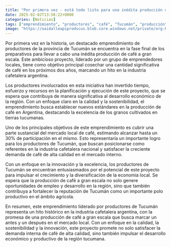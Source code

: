 ```yaml
---
title: "Por primera vez - está todo listo para una inédita producción de café argentino a gran escala"
date: 2025-02-02T13:58:22+0000
categories: [Noticias]
tags: ["emprendimiento", "productores", "café", "Tucumán", "producción", "calidad", "sostenibilidad."]
image: "https://oaidalleapiprodscus.blob.core.windows.net/private/org-HKmKxpuNw3Y88lm4EBrIPq0n/user-ZwiCXOggLL8ZNNKE2g7rXFmV/img-lranTNHn9NpqMKsurV3KRrsf.png?st=2025-02-02T12%3A58%3A22Z&se=2025-02-02T14%3A58%3A22Z&sp=r&sv=2024-08-04&sr=b&rscd=inline&rsct=image/png&skoid=d505667d-d6c1-4a0a-bac7-5c84a87759f8&sktid=a48cca56-e6da-484e-a814-9c849652bcb3&skt=2025-02-02T00%3A27%3A37Z&ske=2025-02-03T00%3A27%3A37Z&sks=b&skv=2024-08-04&sig=6HYAl63JreQUf5EJ8Dp1W14oEihPrVb%2BQO4xItNqoMA%3D"
---
```


Por primera vez en la historia, un destacado emprendimiento de productores de la provincia de Tucumán se encuentra en la fase final de los preparativos para llevar a cabo una inédita producción de café a gran escala. Este ambicioso proyecto, liderado por un grupo de emprendedores locales, tiene como objetivo principal cosechar una cantidad significativa de café en los próximos dos años, marcando un hito en la industria cafetalera argentina.

Los productores involucrados en esta iniciativa han invertido tiempo, esfuerzo y recursos en la planificación y ejecución de este proyecto, que se espera que contribuya de manera significativa al desarrollo económico de la región. Con un enfoque claro en la calidad y la sostenibilidad, el emprendimiento busca establecer nuevos estándares en la producción de café en Argentina, destacando la excelencia de los granos cultivados en tierras tucumanas.

Uno de los principales objetivos de este emprendimiento es cubrir una parte sustancial del mercado local de café, estimando alcanzar hasta un 30% de participación en el mismo. Esto representaría un importante logro para los productores de Tucumán, que buscan posicionarse como referentes en la industria cafetalera nacional y satisfacer la creciente demanda de café de alta calidad en el mercado interno.

Con un enfoque en la innovación y la excelencia, los productores de Tucumán se encuentran entusiasmados por el potencial de este proyecto para impulsar el crecimiento y la diversificación de la economía local. Se espera que la producción de café a gran escala no solo genere oportunidades de empleo y desarrollo en la región, sino que también contribuya a fortalecer la reputación de Tucumán como un importante polo productivo en el ámbito agrícola.

En resumen, este emprendimiento liderado por productores de Tucumán representa un hito histórico en la industria cafetalera argentina, con la promesa de una producción de café a gran escala que busca marcar un antes y un después en el mercado local. Con un enfoque en la calidad, la sostenibilidad y la innovación, este proyecto promete no solo satisfacer la demanda interna de café de alta calidad, sino también impulsar el desarrollo económico y productivo de la región tucumana.
    